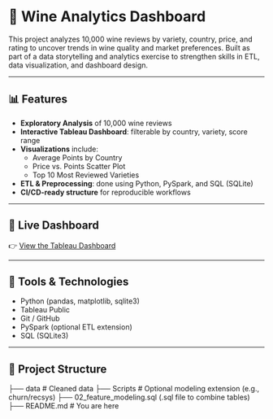 # 🍷 Wine Analytics Dashboard

This project analyzes 10,000 wine reviews by variety, country, price, and rating to uncover trends in wine quality and market preferences. Built as part of a data storytelling and analytics exercise to strengthen skills in ETL, data visualization, and dashboard design.

---

## 📊 Features

- **Exploratory Analysis** of 10,000 wine reviews
- **Interactive Tableau Dashboard**: filterable by country, variety, score range
- **Visualizations** include:
  - Average Points by Country
  - Price vs. Points Scatter Plot
  - Top 10 Most Reviewed Varieties
- **ETL & Preprocessing**: done using Python, PySpark, and SQL (SQLite)
- **CI/CD-ready structure** for reproducible workflows

---

## 🔗 Live Dashboard

👉 [View the Tableau Dashboard](YOUR_TABLEAU_PUBLIC_LINK_HERE)

---

## 🧰 Tools & Technologies

- Python (pandas, matplotlib, sqlite3)
- Tableau Public
- Git / GitHub
- PySpark (optional ETL extension)
- SQL (SQLite3)

---

## 📁 Project Structure

├── data # Cleaned data 
├── Scripts # Optional modeling extension (e.g., churn/recsys) 
├── 02_feature_modeling.sql (.sql file to combine tables)
├── README.md # You are here
